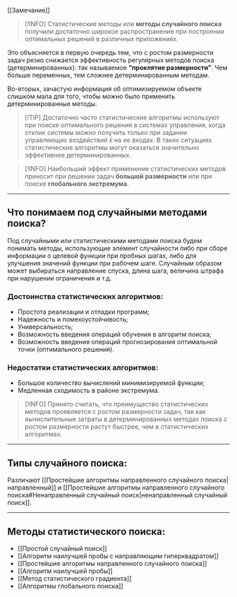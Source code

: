 [[Замечание]]
> [!INFO] Статистические методы или **методы случайного поиска** получили достаточно широкое распространение при построении оптимальных решений в различных приложениях.

Это объясняется в первую очередь тем, что с ростом размерности задач резко снижается эффективность регулярных методов поиска (детерминированных): так называемое **“проклятие размерности”**. Чем больше переменных, тем сложнее детерминированным методам.

Во-вторых, зачастую информация об оптимизируемом объекте слишком мала для того, чтобы можно было применить детерминированные методы.

> [!TIP] Достаточно часто статистические алгоритмы используют при поиске оптимального решения в системах управления, когда отклик системы можно получить только при задании управляющих воздействий $\bar{x}$ на ее входах. В таких ситуациях статистические алгоритмы могут оказаться значительно эффективнее детерминированных.

> [!INFO] Наибольший эффект применение статистических методов приносит при решении задач **большой размерности** или при поиске **глобального экстремума**.

---

## Что понимаем под случайными методами поиска?

Под случайными или статистическими методами поиска будем понимать методы, использующие элемент случайности либо при сборе информации о целевой функции при пробных шагах, либо для улучшения значений функции при рабочем шаге. Случайным образом может выбираться направление спуска, длина шага, величина штрафа при нарушении ограничения и т.д.

### Достоинства статистических алгоритмов:

*   Простота реализации и отладки программ;
*   Надежность и помехоустойчивость;
*   Универсальность;
*   Возможность введения операций обучения в алгоритм поиска;
*   Возможность введения операций прогнозирования оптимальной точки (оптимального решения).

### Недостатки статистических алгоритмов:

*   Большое количество вычислений минимизируемой функции;
*   Медленная сходимость в районе экстремума.

> [!INFO] Принято считать, что преимущество статистических методов проявляется с ростом размерности задач, так как вычислительные затраты в детерминированных методах поиска с ростом размерности растут быстрее, чем в статистических алгоритмах.

---

## Типы случайного поиска:

Различают [[Простейшие алгоритмы направленного случайного поиска|направленный]] и [[Простейшие алгоритмы направленного случайного поиска#Ненаправленный случайный поиск|ненаправленный случайный поиск]].

---

## Методы статистического поиска:

*   [[Простой случайный поиск]]
*   [[Алгоритм наилучшей пробы с направляющим гиперквадратом]]
*   [[Простейшие алгоритмы направленного случайного поиска]]
*   [[Алгоритм наилучшей пробы]]
*   [[Метод статистического градиента]]
*   [[Алгоритмы глобального поиска]]